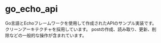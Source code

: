 # go_echo_api
Go言語とEchoフレームワークを使用して作成されたAPIのサンプル実装です。クリーンアーキテクチャを採用しています。
postの作成、読み取り、更新、削除などの一般的な操作が含まれています。
